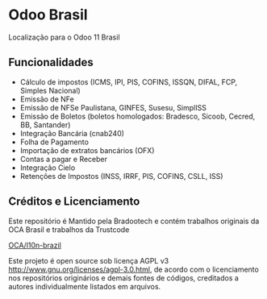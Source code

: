Odoo Brasil
============================================

Localização para o Odoo 11 Brasil

## Funcionalidades

* Cálculo de impostos (ICMS, IPI, PIS, COFINS, ISSQN, DIFAL, FCP, Simples Nacional)
* Emissão de NFe
* Emissão de NFSe Paulistana, GINFES, Susesu, SimplISS
* Emissão de Boletos (boletos homologados: Bradesco, Sicoob, Cecred, BB, Santander)
* Integração Bancária (cnab240)
* Folha de Pagamento
* Importação de extratos bancários (OFX)
* Contas a pagar e Receber
* Integração Cielo
* Retenções de Impostos (INSS, IRRF, PIS, COFINS, CSLL, ISS)


## Créditos e Licenciamento

Este repositório é Mantido pela Bradootech e contém trabalhos originais da OCA Brasil e trabalhos da Trustcode

<a href="https://github.com/OCA/l10n-brazil">OCA/l10n-brazil</a>

Este projeto é open source sob licença AGPL v3 http://www.gnu.org/licenses/agpl-3.0.html, de acordo com o licenciamento nos repositórios originários e demais fontes de códigos, creditados a autores individualmente listados em arquivos.
